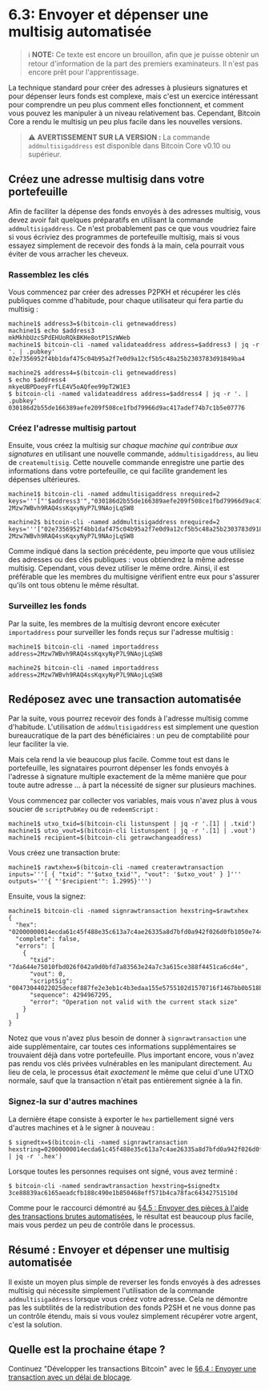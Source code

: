  # 6.3: Envoyer et dépenser une multisig automatisée

> :information_source: **NOTE:** Ce texte est encore un brouillon, afin que je puisse obtenir un retour d'information de la part des premiers examinateurs. Il n'est pas encore prêt pour l'apprentissage.

La technique standard pour créer des adresses à plusieurs signatures et pour dépenser leurs fonds est complexe, mais c'est un exercice intéressant pour comprendre un peu plus comment elles fonctionnent, et comment vous pouvez les manipuler à un niveau relativement bas. Cependant, Bitcoin Core a rendu le multisig un peu plus facile dans les nouvelles versions. 

> :warning: **AVERTISSEMENT SUR LA VERSION :** La commande `addmultisigaddress` est disponible dans Bitcoin Core v0.10 ou supérieur.

## Créez une adresse multisig dans votre portefeuille

Afin de faciliter la dépense des fonds envoyés à des adresses multisig, vous devez avoir fait quelques préparatifs en utilisant la commande `addmultisigaddress`. Ce n'est probablement pas ce que vous voudriez faire si vous écriviez des programmes de portefeuille multisig, mais si vous essayez simplement de recevoir des fonds à la main, cela pourrait vous éviter de vous arracher les cheveux.

### Rassemblez les clés

Vous commencez par créer des adresses P2PKH et récupérer les clés publiques comme d'habitude, pour chaque utilisateur qui fera partie du multisig :

```
machine1$ address3=$(bitcoin-cli getnewaddress)
machine1$ echo $address3
mkMkhbUzcSPdEHUoRQkBKHe8otP1SzWWeb
machine1$ bitcoin-cli -named validateaddress address=$address3 | jq -r '. | .pubkey'
02e7356952f4bb1daf475c04b95a2f7e0d9a12cf5b5c48a25b2303783d91849ba4

machine2$ address4=$(bitcoin-cli getnewaddress)
$ echo $address4
mkyeUBPDoeyFrfLE4V5oAQfee99pT2W1E3
$ bitcoin-cli -named validateaddress address=$address4 | jq -r '. | .pubkey'
030186d2b55de166389aefe209f508ce1fbd79966d9ac417adef74b7c1b5e07776
```

### Créez l'adresse multisig partout

Ensuite, vous créez la multisig sur _chaque machine qui contribue aux signatures_ en utilisant une nouvelle commande, `addmultisigaddress`, au lieu de `createmultisig`. Cette nouvelle commande enregistre une partie des informations dans votre portefeuille, ce qui facilite grandement les dépenses ultérieures.

```
machine1$ bitcoin-cli -named addmultisigaddress nrequired=2 keys='''["'$address3'","030186d2b55de166389aefe209f508ce1fbd79966d9ac417adef74b7c1b5e07776"]'''
2Mzw7WBvh9RAQ4ssKqxyNyP7L9NAojLqSW8

machine2$ bitcoin-cli -named addmultisigaddress nrequired=2 keys='''["02e7356952f4bb1daf475c04b95a2f7e0d9a12cf5b5c48a25b2303783d91849ba4","'$address4'"]'''
2Mzw7WBvh9RAQ4ssKqxyNyP7L9NAojLqSW8
```
Comme indiqué dans la section précédente, peu importe que vous utilisiez des adresses ou des clés publiques : vous obtiendrez la même adresse multisig. Cependant, vous devez utiliser le même ordre. Ainsi, il est préférable que les membres du multisigne vérifient entre eux pour s'assurer qu'ils ont tous obtenu le même résultat. 

### Surveillez les fonds

Par la suite, les membres de la multisig devront encore exécuter `importaddress` pour surveiller les fonds reçus sur l'adresse multisig :

```
machine1$ bitcoin-cli -named importaddress address=2Mzw7WBvh9RAQ4ssKqxyNyP7L9NAojLqSW8

machine2$ bitcoin-cli -named importaddress address=2Mzw7WBvh9RAQ4ssKqxyNyP7L9NAojLqSW8
```

## Redéposez avec une transaction automatisée

Par la suite, vous pourrez recevoir des fonds à l'adresse multisig comme d'habitude. L'utilisation de `addmultisigaddress` est simplement une question bureaucratique de la part des bénéficiaires : un peu de comptabilité pour leur faciliter la vie.

Mais cela rend la vie beaucoup plus facile. Comme tout est dans le portefeuille, les signataires pourront dépenser les fonds envoyés à l'adresse à signature multiple exactement de la même manière que pour toute autre adresse ... à part la nécessité de signer sur plusieurs machines.

Vous commencez par collecter vos variables, mais vous n'avez plus à vous soucier de `scriptPubKey` ou de `redeemScript` :

```
machine1$ utxo_txid=$(bitcoin-cli listunspent | jq -r '.[1] | .txid') 
machine1$ utxo_vout=$(bitcoin-cli listunspent | jq -r '.[1] | .vout') 
machine1$ recipient=$(bitcoin-cli getrawchangeaddress)
```
Vous créez une transaction brute:
```
machine1$ rawtxhex=$(bitcoin-cli -named createrawtransaction inputs='''[ { "txid": "'$utxo_txid'", "vout": '$utxo_vout' } ]''' outputs='''{ "'$recipient'": 1.2995}''')
```
Ensuite, vous la signez:
```
machine1$ bitcoin-cli -named signrawtransaction hexstring=$rawtxhex
{
  "hex": "02000000014ecda61c45f488e35c613a7c4ae26335a8d7bfd0a942f026d0fb1050e744a67d000000009100473044022025decef887fe2e3eb1c4b3edaa155e5755102d1570716f1467bb0b518b777ddf022017e97f8853af8acab4853ccf502213b7ff4cc3bd9502941369905371545de28d0147522102e7356952f4bb1daf475c04b95a2f7e0d9a12cf5b5c48a25b2303783d91849ba421030186d2b55de166389aefe209f508ce1fbd79966d9ac417adef74b7c1b5e0777652aeffffffff0130e1be07000000001976a9148dfbf103e48df7d1993448aa387dc31a2ebd522d88ac00000000",
  "complete": false,
  "errors": [
    {
      "txid": "7da644e75010fbd026f042a9d0bfd7a83563e24a7c3a615ce388f4451ca6cd4e",
      "vout": 0,
      "scriptSig": "00473044022025decef887fe2e3eb1c4b3edaa155e5755102d1570716f1467bb0b518b777ddf022017e97f8853af8acab4853ccf502213b7ff4cc3bd9502941369905371545de28d0147522102e7356952f4bb1daf475c04b95a2f7e0d9a12cf5b5c48a25b2303783d91849ba421030186d2b55de166389aefe209f508ce1fbd79966d9ac417adef74b7c1b5e0777652ae",
      "sequence": 4294967295,
      "error": "Operation not valid with the current stack size"
    }
  ]
}
```
Notez que vous n'avez plus besoin de donner à `signrawtransaction` une aide supplémentaire, car toutes ces informations supplémentaires se trouvaient déjà dans votre portefeuille. Plus important encore, vous n'avez pas rendu vos clés privées vulnérables en les manipulant directement. Au lieu de cela, le processus était _exactement_ le même que celui d'une UTXO normale, sauf que la transaction n'était pas entièrement signée à la fin.

### Signez-la sur d'autres machines

La dernière étape consiste à exporter le `hex` partiellement signé vers d'autres machines et à le signer à nouveau :

```
$ signedtx=$(bitcoin-cli -named signrawtransaction hexstring=02000000014ecda61c45f488e35c613a7c4ae26335a8d7bfd0a942f026d0fb1050e744a67d000000009100473044022025decef887fe2e3eb1c4b3edaa155e5755102d1570716f1467bb0b518b777ddf022017e97f8853af8acab4853ccf502213b7ff4cc3bd9502941369905371545de28d0147522102e7356952f4bb1daf475c04b95a2f7e0d9a12cf5b5c48a25b2303783d91849ba421030186d2b55de166389aefe209f508ce1fbd79966d9ac417adef74b7c1b5e0777652aeffffffff0130e1be07000000001976a9148dfbf103e48df7d1993448aa387dc31a2ebd522d88ac00000000 | jq -r '.hex')
```
Lorsque toutes les personnes requises ont signé, vous avez terminé :
```
$ bitcoin-cli -named sendrawtransaction hexstring=$signedtx
3ce88839ac6165aeadcfb188c490e1b850468eff571b4ca78fac64342751510d
```
Comme pour le raccourci démontré au [§4.5 : Envoyer des pièces à l'aide des transactions brutes automatisées](04_5_Envoyer_des_pieces_a_l_aide_des_transactions_brutes_automatisees.md), le résultat est beaucoup plus facile, mais vous perdez un peu de contrôle dans le processus.

## Résumé : Envoyer et dépenser une multisig automatisée

Il existe un moyen plus simple de reverser les fonds envoyés à des adresses multisig qui nécessite simplement l'utilisation de la commande `addmultisigaddress` lorsque vous créez votre adresse. Cela ne démontre pas les subtilités de la redistribution des fonds P2SH et ne vous donne pas un contrôle étendu, mais si vous voulez simplement récupérer votre argent, c'est la solution.

## Quelle est la prochaine étape ?

Continuez "Développer les transactions Bitcoin" avec le [§6.4 : Envoyer une transaction avec un délai de blocage](06_4_Envoyer_une_transaction_avec_un_delai_de_blocage.md).